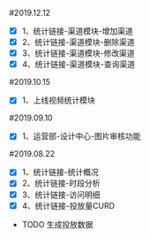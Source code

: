 #2019.12.12
- [x] 1、统计链接-渠道模块-增加渠道
- [x] 2、统计链接-渠道模块-删除渠道
- [x] 3、统计链接-渠道模块-修改渠道
- [x] 4、统计链接-渠道模块-查询渠道

#2019.10.15
- [x] 1、上线视频统计模块

#2019.09.10
- [x] 1、运营部-设计中心-图片审核功能

#2019.08.22
- [x] 1、统计链接-统计概况
- [x] 2、统计链接-时段分析
- [x] 3、统计链接-访问明细
- [x] 4、统计链接-投放量CURD
- TODO 生成投放数据


